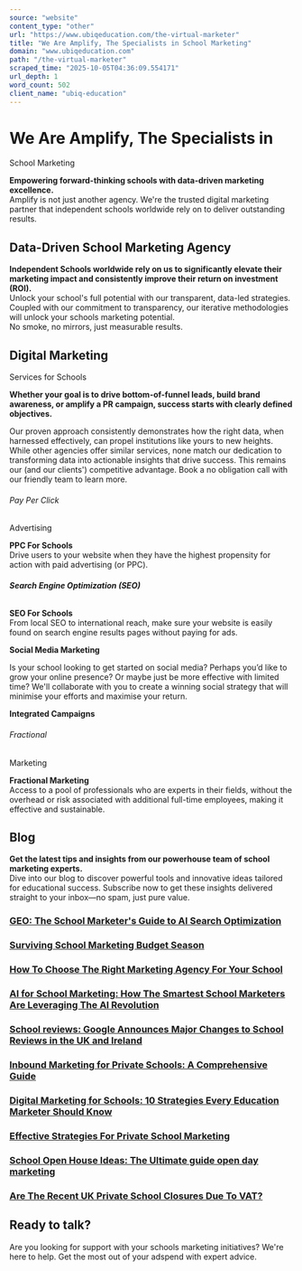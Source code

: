 ```yaml
---
source: "website"
content_type: "other"
url: "https://www.ubiqeducation.com/the-virtual-marketer"
title: "We Are Amplify, The Specialists in School Marketing"
domain: "www.ubiqeducation.com"
path: "/the-virtual-marketer"
scraped_time: "2025-10-05T04:36:09.554171"
url_depth: 1
word_count: 502
client_name: "ubiq-education"
---
```


# We Are Amplify, The Specialists in  
School Marketing

**Empowering forward-thinking schools with data-driven marketing excellence.**  
Amplify is not just another agency. We're the trusted digital marketing partner that independent schools worldwide rely on to deliver outstanding results.

## Data-Driven School Marketing Agency

**Independent Schools worldwide rely on us to significantly elevate their marketing impact and consistently improve their return on investment (ROI).**  
Unlock your school's full potential with our transparent, data-led strategies. Coupled with our commitment to transparency, our iterative methodologies will unlock your schools marketing potential.  
No smoke, no mirrors, just measurable results.

## Digital Marketing  
Services for Schools

**Whether your goal is to drive bottom-of-funnel leads, build brand awareness, or amplify a PR campaign, success starts with clearly defined objectives.**

Our proven approach consistently demonstrates how the right data, when harnessed effectively, can propel institutions like yours to new heights. While other agencies offer similar services, none match our dedication to transforming data into actionable insights that drive success. This remains our (and our clients') competitive advantage. Book a no obligation call with our friendly team to learn more.

###### Pay Per Click  
Advertising

**PPC For Schools**  
Drive users to your website when they have the highest propensity for action with paid advertising (or PPC).

###### **Search Engine Optimization (SEO)**

**SEO For Schools**  
From local SEO to international reach, make sure your website is easily found on search engine results pages without paying for ads.

**Social Media Marketing**

Is your school looking to get started on social media? Perhaps you’d like to grow your online presence? Or maybe just be more effective with limited time? We'll collaborate with you to create a winning social strategy that will minimise your efforts and maximise your return.

**Integrated Campaigns**

###### Fractional  
Marketing

**Fractional Marketing**  
Access to a pool of professionals who are experts in their fields, without the overhead or risk associated with additional full-time employees, making it effective and sustainable.

## Blog

**Get the latest tips and insights from our powerhouse team of school marketing experts.**  
Dive into our blog to discover powerful tools and innovative ideas tailored for educational success. Subscribe now to get these insights delivered straight to your inbox—no spam, just pure value.

### [GEO: The School Marketer's Guide to AI Search Optimization](/geo-ai-search-optimization-for-schools)

### [Surviving School Marketing Budget Season](/surviving-school-marketing-budget-season)

### [How To Choose The Right Marketing Agency For Your School](/choosing-a-school-marketing-agency)

### [AI for School Marketing: How The Smartest School Marketers Are Leveraging The AI Revolution](/ai-for-school-marketing)

### [School reviews: Google Announces Major Changes to School Reviews in the UK and Ireland](/gmb-school-reviews-removal)

### [Inbound Marketing for Private Schools: A Comprehensive Guide](/inbound-marketing-for-private-schools)

### [Digital Marketing for Schools: 10 Strategies Every Education Marketer Should Know](/digital-marketing-for-schools-10-strategies-education-marketers-should-know)

### [Effective Strategies For Private School Marketing](/effective-strategies-for-private-school-marketing)

### [School Open House Ideas: The Ultimate guide open day marketing](/private-school-open-house-ideas)

### [Are The Recent UK Private School Closures Due To VAT?](/private-school-closure-due-to-vat)

## Ready to talk?

Are you looking for support with your schools marketing initiatives? We're here to help. Get the most out of your adspend with expert advice.